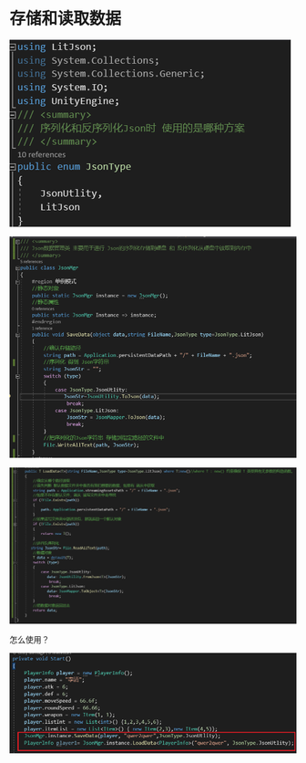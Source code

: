 # 存储和读取数据

![cfcd18d35f481288fd9f2dba8e9aac24.png](image/cfcd18d35f481288fd9f2dba8e9aac24.png)

![fedd7b0b6ef4ee7b64ce50b7ba4aac51.png](image/fedd7b0b6ef4ee7b64ce50b7ba4aac51.png)

![1b3b68e7cba0fcf07a131551a27c809f.png](image/1b3b68e7cba0fcf07a131551a27c809f.png)

怎么使用？

![d631ae6180089917884dffa0294838df.png](image/d631ae6180089917884dffa0294838df.png)

